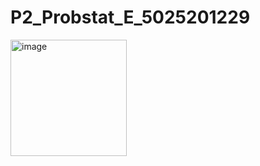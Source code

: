 # P2_Probstat_E_5025201229

<img width="186" alt="image" src="https://user-images.githubusercontent.com/103357229/170876957-7645c0fd-be11-42aa-94e6-f7a3c7e32b6c.png">
